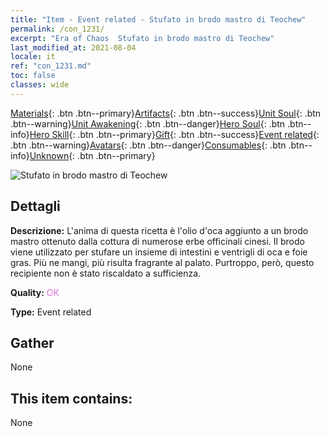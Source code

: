 ```yaml
---
title: "Item - Event related - Stufato in brodo mastro di Teochew"
permalink: /con_1231/
excerpt: "Era of Chaos  Stufato in brodo mastro di Teochew"
last_modified_at: 2021-08-04
locale: it
ref: "con_1231.md"
toc: false
classes: wide
---
```

 [Materials](/ItemsIT/){: .btn .btn--primary}[Artifacts](/ItemsIT/Artifacts/){: .btn .btn--success}[Unit Soul](/ItemsIT/UnitSoul/){: .btn .btn--warning}[Unit Awakening](/ItemsIT/UnitAwakening/){: .btn .btn--danger}[Hero Soul](/ItemsIT/HeroSoul/){: .btn .btn--info}[Hero Skill](/ItemsIT/HeroSkill/){: .btn .btn--primary}[Gift](/ItemsIT/Gift/){: .btn .btn--success}[Event related](/ItemsIT/Events/){: .btn .btn--warning}[Avatars](/ItemsIT/Avatars/){: .btn .btn--danger}[Consumables](/ItemsIT/Consumables/){: .btn .btn--info}[Unknown](/ItemsIT/Unknown/){: .btn .btn--primary}

 ![Stufato in brodo mastro di Teochew](/images/t/i_81531131.png)

## Dettagli
 **Descrizione:** L'anima di questa ricetta è l'olio d'oca aggiunto a un brodo mastro ottenuto dalla cottura di numerose erbe officinali cinesi. Il brodo viene utilizzato per stufare un insieme di intestini e ventrigli di oca e foie gras. Più ne mangi, più risulta fragrante al palato. Purtroppo, però, questo recipiente non è stato riscaldato a sufficienza.

 **Quality:** <span style="color: #DA70D6">OK</span>

 **Type:** Event related

## Gather

  None

## This item contains:

  None

